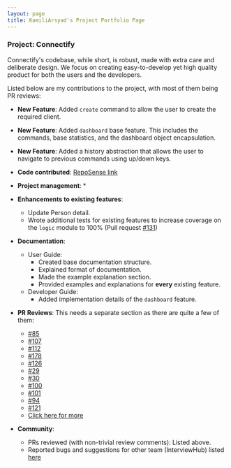 ```yaml
---
layout: page
title: KamiliArsyad's Project Portfolio Page
---
```


### Project: Connectify
Connectify's codebase, while short, is robust, made with extra care and deliberate design. We focus on creating easy-to-develop yet high quality product for both the users and the developers.

Listed below are my contributions to the project, with most of them being PR reviews:

* **New Feature**: Added `create` command to allow the user to create the required client.
  
* **New Feature**: Added `dashboard` base feature. This includes the commands, base statistics, and the dashboard object encapsulation.

* **New Feature**: Added a history abstraction that allows the user to navigate to previous commands using up/down keys.

* **Code contributed**: [RepoSense link](https://nus-cs2103-ay2324s1.github.io/tp-dashboard/?search=KamiliArsyad&breakdown=true&checkedFileTypes=docs~functional-code~test-code~other&tabOpen=false&sort=groupTitle%20dsc&sortWithin=title&since=2023-09-22&timeframe=commit&mergegroup=&groupSelect=groupByRepos)

* **Project management**:
  * 

* **Enhancements to existing features**:
  * Update Person detail.
  * Wrote additional tests for existing features to increase coverage on the `logic` module to 100% (Pull request [\#131](https://github.com/AY2324S1-CS2103T-F11-4/tp/pull/131))

* **Documentation**:
  * User Guide:
    * Created base documentation structure.
    * Explained format of documentation.
    * Made the example explanation section.
    * Provided examples and explanations for **every** existing feature.
  * Developer Guide:
    * Added implementation details of the `dashboard` feature.
      
* **PR Reviews**: This needs a separate section as there are quite a few of them:
  * [\#85](https://github.com/AY2324S1-CS2103T-F11-4/tp/pull/85)
  * [\#107](https://github.com/AY2324S1-CS2103T-F11-4/tp/pull/107)
  * [\#112](https://github.com/AY2324S1-CS2103T-F11-4/tp/pull/112)
  * [\#178](https://github.com/AY2324S1-CS2103T-F11-4/tp/pull/178)
  * [\#126](https://github.com/AY2324S1-CS2103T-F11-4/tp/pull/126)
  * [\#29](https://github.com/AY2324S1-CS2103T-F11-4/tp/pull/29)
  * [\#30](https://github.com/AY2324S1-CS2103T-F11-4/tp/pull/30)
  * [\#100](https://github.com/AY2324S1-CS2103T-F11-4/tp/pull/100)
  * [\#101](https://github.com/AY2324S1-CS2103T-F11-4/tp/pull/101)
  * [\#94](https://github.com/AY2324S1-CS2103T-F11-4/tp/pull/94)
  * [\#121](https://github.com/AY2324S1-CS2103T-F11-4/tp/pull/121)
  * [Click here for more](https://github.com/AY2324S1-CS2103T-F11-4/tp/pulls?q=is%3Apr+reviewed-by%3AKamiliArsyad)

* **Community**:
  * PRs reviewed (with non-trivial review comments): Listed above.
  * Reported bugs and suggestions for other team (InterviewHub) listed [here](https://github.com/AY2324S1-CS2103T-T11-2/tp/issues?q=is%3Aissue+Tester+B)
